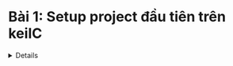 # Bài 1: Setup project đầu tiên trên keilC

<details>
<summary> Details </summary>

## 1.KeilC

<details>
<summary> Details </summary>

![KeilC](https://github.com/Fakerrrrrrrrrrr/Embedded_in_Automotive/blob/main/Images/KeilC.png)

KeilC (hay được gọi là Keil C hoặc Keil uVision) là một công cụ phát triển phần mềm tích hợp (IDE - Integrated Development Environment) được sử dụng để lập trình và phát triển phần mềm nhúng cho các vi điều khiển. KeilC được phát triển bởi công ty Keil, hiện thuộc sở hữu của ARM Holdings, và thường được sử dụng để lập trình các vi điều khiển dựa trên kiến trúc ARM, đặc biệt là các dòng vi điều khiển 8051 và ARM Cortex.

**Các thành phần chính của KeilC**:

- uVision IDE:<br>
Đây là môi trường phát triển tích hợp, cung cấp giao diện để viết mã, biên dịch chương trình, và gỡ lỗi các ứng dụng nhúng. Nó bao gồm trình biên tập mã nguồn và các công cụ khác giúp lập trình viên dễ dàng quản lý các dự án.
- C Compiler (Trình biên dịch C):<br>
KeilC cung cấp trình biên dịch ngôn ngữ lập trình C/C++, cho phép viết mã chương trình bằng ngôn ngữ C và biên dịch nó thành mã máy cho vi điều khiển.
- Assembler (Trình hợp dịch):<br>
Hỗ trợ viết mã Assembly và biên dịch mã Assembly thành mã máy. Đây là công cụ hữu ích cho các tình huống cần kiểm soát chi tiết phần cứng ở mức thấp.
- Debugger (Trình gỡ lỗi):<br>
KeilC tích hợp trình gỡ lỗi mạnh mẽ, giúp lập trình viên kiểm tra và sửa lỗi chương trình trên mô phỏng hoặc trên phần cứng thực. Trình gỡ lỗi có thể tương tác với các bo mạch thực tế để kiểm tra chương trình trên vi điều khiển.
- Simulator (Trình mô phỏng):<br>
Keil cung cấp công cụ mô phỏng, cho phép lập trình viên kiểm tra các chương trình của họ mà không cần phần cứng thực. Trình mô phỏng có thể mô phỏng các trạng thái và phản ứng của vi điều khiển.

**Các tính năng nổi bật của KeilC**:

- **Hỗ trợ nhiều vi điều khiển**: KeilC hỗ trợ nhiều dòng vi điều khiển, bao gồm các dòng 8051, ARM7, ARM Cortex-M, và các vi điều khiển khác dựa trên kiến trúc ARM.
- **Quản lý dự án**: Hỗ trợ quản lý dự án lớn, cho phép người dùng dễ dàng tổ chức mã nguồn và các tệp tin liên quan.
- **Tích hợp trình biên dịch và gỡ lỗi**: Giúp quá trình phát triển và thử nghiệm chương trình trở nên hiệu quả hơn.
- **Khả năng mô phỏng và gỡ lỗi trên phần cứng**: Đây là tính năng quan trọng giúp lập trình viên có thể kiểm tra chương trình trực tiếp trên vi điều khiển thực tế.

**Ứng dụng của KeilC**:

KeilC thường được sử dụng trong phát triển các ứng dụng nhúng, chẳng hạn như:

- Các hệ thống điều khiển thời gian thực (RTOS).
- Các ứng dụng IoT (Internet of Things) dựa trên vi điều khiển ARM.
- Các dự án phát triển phần mềm cho các thiết bị nhúng như điện thoại, máy tính bảng, hệ thống nhúng công nghiệp, thiết bị y tế, và nhiều hệ thống nhúng khác.

</details>

</details>
